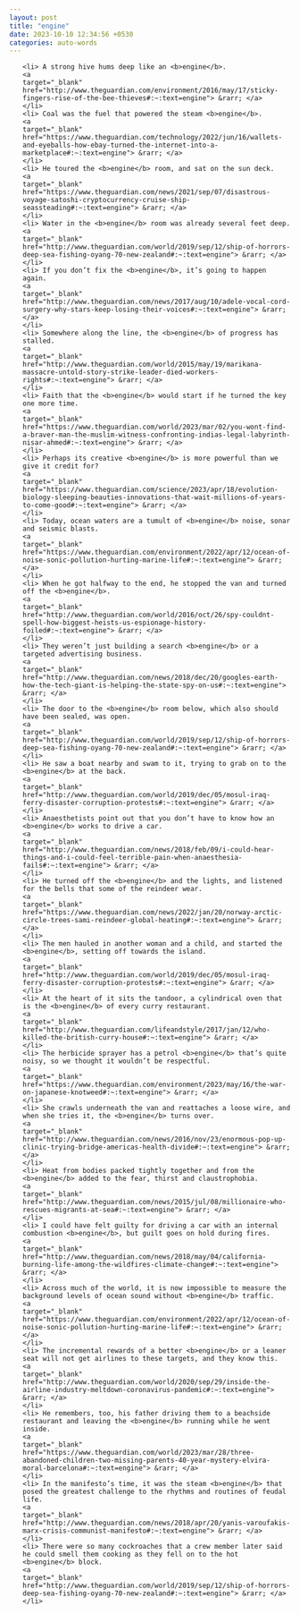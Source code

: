 ```yaml
---
layout: post
title: "engine"
date: 2023-10-10 12:34:56 +0530
categories: auto-words
---
```

<ol>

    <li> A strong hive hums deep like an <b>engine</b>.
    <a 
    target="_blank" 
    href="http://www.theguardian.com/environment/2016/may/17/sticky-fingers-rise-of-the-bee-thieves#:~:text=engine"> &rarr; </a>
    </li>
    <li> Coal was the fuel that powered the steam <b>engine</b>.
    <a 
    target="_blank" 
    href="https://www.theguardian.com/technology/2022/jun/16/wallets-and-eyeballs-how-ebay-turned-the-internet-into-a-marketplace#:~:text=engine"> &rarr; </a>
    </li>
    <li> He toured the <b>engine</b> room, and sat on the sun deck.
    <a 
    target="_blank" 
    href="https://www.theguardian.com/news/2021/sep/07/disastrous-voyage-satoshi-cryptocurrency-cruise-ship-seassteading#:~:text=engine"> &rarr; </a>
    </li>
    <li> Water in the <b>engine</b> room was already several feet deep.
    <a 
    target="_blank" 
    href="http://www.theguardian.com/world/2019/sep/12/ship-of-horrors-deep-sea-fishing-oyang-70-new-zealand#:~:text=engine"> &rarr; </a>
    </li>
    <li> If you don’t fix the <b>engine</b>, it’s going to happen again.
    <a 
    target="_blank" 
    href="http://www.theguardian.com/news/2017/aug/10/adele-vocal-cord-surgery-why-stars-keep-losing-their-voices#:~:text=engine"> &rarr; </a>
    </li>
    <li> Somewhere along the line, the <b>engine</b> of progress has stalled.
    <a 
    target="_blank" 
    href="http://www.theguardian.com/world/2015/may/19/marikana-massacre-untold-story-strike-leader-died-workers-rights#:~:text=engine"> &rarr; </a>
    </li>
    <li> Faith that the <b>engine</b> would start if he turned the key one more time.
    <a 
    target="_blank" 
    href="https://www.theguardian.com/world/2023/mar/02/you-wont-find-a-braver-man-the-muslim-witness-confronting-indias-legal-labyrinth-nisar-ahmed#:~:text=engine"> &rarr; </a>
    </li>
    <li> Perhaps its creative <b>engine</b> is more powerful than we give it credit for?
    <a 
    target="_blank" 
    href="https://www.theguardian.com/science/2023/apr/18/evolution-biology-sleeping-beauties-innovations-that-wait-millions-of-years-to-come-good#:~:text=engine"> &rarr; </a>
    </li>
    <li> Today, ocean waters are a tumult of <b>engine</b> noise, sonar and seismic blasts.
    <a 
    target="_blank" 
    href="https://www.theguardian.com/environment/2022/apr/12/ocean-of-noise-sonic-pollution-hurting-marine-life#:~:text=engine"> &rarr; </a>
    </li>
    <li> When he got halfway to the end, he stopped the van and turned off the <b>engine</b>.
    <a 
    target="_blank" 
    href="http://www.theguardian.com/world/2016/oct/26/spy-couldnt-spell-how-biggest-heists-us-espionage-history-foiled#:~:text=engine"> &rarr; </a>
    </li>
    <li> They weren’t just building a search <b>engine</b> or a targeted advertising business.
    <a 
    target="_blank" 
    href="http://www.theguardian.com/news/2018/dec/20/googles-earth-how-the-tech-giant-is-helping-the-state-spy-on-us#:~:text=engine"> &rarr; </a>
    </li>
    <li> The door to the <b>engine</b> room below, which also should have been sealed, was open.
    <a 
    target="_blank" 
    href="http://www.theguardian.com/world/2019/sep/12/ship-of-horrors-deep-sea-fishing-oyang-70-new-zealand#:~:text=engine"> &rarr; </a>
    </li>
    <li> He saw a boat nearby and swam to it, trying to grab on to the <b>engine</b> at the back.
    <a 
    target="_blank" 
    href="http://www.theguardian.com/world/2019/dec/05/mosul-iraq-ferry-disaster-corruption-protests#:~:text=engine"> &rarr; </a>
    </li>
    <li> Anaesthetists point out that you don’t have to know how an <b>engine</b> works to drive a car.
    <a 
    target="_blank" 
    href="http://www.theguardian.com/news/2018/feb/09/i-could-hear-things-and-i-could-feel-terrible-pain-when-anaesthesia-fails#:~:text=engine"> &rarr; </a>
    </li>
    <li> He turned off the <b>engine</b> and the lights, and listened for the bells that some of the reindeer wear.
    <a 
    target="_blank" 
    href="https://www.theguardian.com/news/2022/jan/20/norway-arctic-circle-trees-sami-reindeer-global-heating#:~:text=engine"> &rarr; </a>
    </li>
    <li> The men hauled in another woman and a child, and started the <b>engine</b>, setting off towards the island.
    <a 
    target="_blank" 
    href="http://www.theguardian.com/world/2019/dec/05/mosul-iraq-ferry-disaster-corruption-protests#:~:text=engine"> &rarr; </a>
    </li>
    <li> At the heart of it sits the tandoor, a cylindrical oven that is the <b>engine</b> of every curry restaurant.
    <a 
    target="_blank" 
    href="http://www.theguardian.com/lifeandstyle/2017/jan/12/who-killed-the-british-curry-house#:~:text=engine"> &rarr; </a>
    </li>
    <li> The herbicide sprayer has a petrol <b>engine</b> that’s quite noisy, so we thought it wouldn’t be respectful.
    <a 
    target="_blank" 
    href="https://www.theguardian.com/environment/2023/may/16/the-war-on-japanese-knotweed#:~:text=engine"> &rarr; </a>
    </li>
    <li> She crawls underneath the van and reattaches a loose wire, and when she tries it, the <b>engine</b> turns over.
    <a 
    target="_blank" 
    href="http://www.theguardian.com/news/2016/nov/23/enormous-pop-up-clinic-trying-bridge-americas-health-divide#:~:text=engine"> &rarr; </a>
    </li>
    <li> Heat from bodies packed tightly together and from the <b>engine</b> added to the fear, thirst and claustrophobia.
    <a 
    target="_blank" 
    href="http://www.theguardian.com/news/2015/jul/08/millionaire-who-rescues-migrants-at-sea#:~:text=engine"> &rarr; </a>
    </li>
    <li> I could have felt guilty for driving a car with an internal combustion <b>engine</b>, but guilt goes on hold during fires.
    <a 
    target="_blank" 
    href="http://www.theguardian.com/news/2018/may/04/california-burning-life-among-the-wildfires-climate-change#:~:text=engine"> &rarr; </a>
    </li>
    <li> Across much of the world, it is now impossible to measure the background levels of ocean sound without <b>engine</b> traffic.
    <a 
    target="_blank" 
    href="https://www.theguardian.com/environment/2022/apr/12/ocean-of-noise-sonic-pollution-hurting-marine-life#:~:text=engine"> &rarr; </a>
    </li>
    <li> The incremental rewards of a better <b>engine</b> or a leaner seat will not get airlines to these targets, and they know this.
    <a 
    target="_blank" 
    href="http://www.theguardian.com/world/2020/sep/29/inside-the-airline-industry-meltdown-coronavirus-pandemic#:~:text=engine"> &rarr; </a>
    </li>
    <li> He remembers, too, his father driving them to a beachside restaurant and leaving the <b>engine</b> running while he went inside.
    <a 
    target="_blank" 
    href="https://www.theguardian.com/world/2023/mar/28/three-abandoned-children-two-missing-parents-40-year-mystery-elvira-moral-barcelona#:~:text=engine"> &rarr; </a>
    </li>
    <li> In the manifesto’s time, it was the steam <b>engine</b> that posed the greatest challenge to the rhythms and routines of feudal life.
    <a 
    target="_blank" 
    href="http://www.theguardian.com/news/2018/apr/20/yanis-varoufakis-marx-crisis-communist-manifesto#:~:text=engine"> &rarr; </a>
    </li>
    <li> There were so many cockroaches that a crew member later said he could smell them cooking as they fell on to the hot <b>engine</b> block.
    <a 
    target="_blank" 
    href="http://www.theguardian.com/world/2019/sep/12/ship-of-horrors-deep-sea-fishing-oyang-70-new-zealand#:~:text=engine"> &rarr; </a>
    </li>